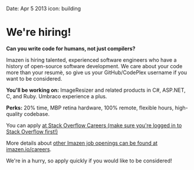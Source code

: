 Date: Apr 5 2013
icon: building

# We're hiring!

**Can you write code for humans, not just compilers?**

Imazen is hiring talented, experienced software engineers who have a history of open-source software development. We care about your code more than your resumè, so give us your GitHub/CodePlex username if you want to be considered.

**You'll be working on:** ImageResizer and related products in C#, ASP.NET, C, and Ruby. Umbraco experience a plus.

**Perks:** 20% time, MBP retina hardware, 100% remote, flexible hours, high-quality codebase.

You can apply [at Stack Overflow Careers (make sure you're logged in to Stack Overflow first!)](http://careers.stackoverflow.com/jobs/32425/work-on-open-source-imaging-software-in-c-sharp-c-imazen)

More details about [other Imazen job openings can be found at imazen.io/careers](http://www.imazen.io/careers).

We're in a hurry, so apply quickly if you would like to be considered!